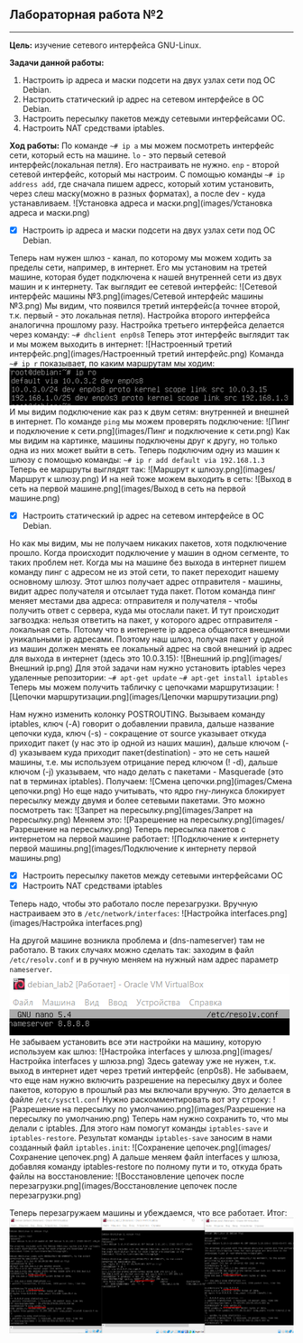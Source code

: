 ## Лабораторная работа №2
* * *
**Цель:** изучение сетевого интерфейса GNU-Linux.

**Задачи данной работы:**
1. Настроить ip адреса и маски подсети на двух узлах сети под ОС Debian.
2. Настроить статический ip адрес на сетевом интерфейсе в ОС Debian.
3. Настроить пересылку пакетов между сетевыми интерфейсами ОС.
4. Настроить NAT средствами iptables.

**Ход работы:**
По команде `~# ip a` мы можем посмотреть интерфейс сети, который есть на машине. 
`lo` - это первый сетевой интерфейс(локальная петля). Его настраивать не нужно.
`enp` - второй сетевой интерфейс, который мы настроим. 
С помощью команды `~# ip address add`, где сначала пишем адресс, который хотим установить, через слеш маску(можно в разных форматах), а после dev - куда устанавливаем.
![Установка адреса и маски.png](images/Установка адреса и маски.png)
- [x] Настроить ip адреса и маски подсети на двух узлах сети под ОС Debian.

Теперь нам нужен шлюз - канал, по которому мы можем ходить за пределы сети, например, в интернет. 
Его мы установим на третей машине, которая будет подключена к нашей внутренней сети из двух машин и к интернету. Так выглядит ее сетевой интерфейс:
![Сетевой интерфейс машины №3.png](images/Сетевой интерфейс машины №3.png)
Мы видим, что появился третий интерфейс(а точнее второй, т.к. первый - это локальная петля).
Настройка второго интерфейса аналогична прошлому разу.
Настройка третьего интерфейса делается через команду:
`~# dhclient enp0s8`
Теперь этот интерфейс выглядит так и мы можем выходить в интернет:
![Настроенный третий интерфейс.png](images/Настроенный третий интерфейс.png)
Команда `~# ip r` показывает, по каким маршрутам мы ходим:
![Маршруты.png](images/Маршруты.png)
И мы видим подключение как раз к двум сетям: внутренней и внешней в интернет.
По команде `ping` мы можем проверять подключение:
![Пинг и подключение к сети.png](images/Пинг и подключение к сети.png)
Как мы видим на картинке, машины подключены друг к другу, но только одна из них может выйти в сеть.
Теперь подключим одну из машин к шлюзу с помощью команды:
`~# ip r add default via 192.168.1.3`
Теперь ее маршруты выглядят так:
![Маршрут к шлюзу.png](images/Маршрут к шлюзу.png)
И на ней тоже можем выходить в сеть:
![Выход в сеть на первой машине.png](images/Выход в сеть на первой машине.png)
- [x] Настроить статический ip адрес на сетевом интерфейсе в ОС Debian.

Но как мы видим, мы не получаем никаких пакетов, хотя подключение прошло. 
Когда происходит подключение у машин в одном сегменте, то таких проблем нет. 
Когда мы на машине без выхода в интернет пишем команду пинг с адресом не из этой сети, то пакет переходит нашему основному шлюзу. Этот шлюз получает адрес отправителя - машины, видит адрес получателя и отсылает туда пакет.
Потом команда пинг меняет местами два адреса: отправителя и получателя - чтобы получить ответ с сервера, куда мы отослали пакет. И тут происходит загвоздка: нельзя ответить на пакет, у которого адрес отправителя - локальная сеть. Потому что в интернете ip адреса общаются внешними уникальными ip адресами.
Поэтому наш шлюз, получая пакет у одной из машин должен менять ее локальный адрес на свой внешний ip адрес для выхода в интернет (здесь это 10.0.3.15):
![Внешний ip.png](images/Внешний ip.png)
Для этой задачи нам нужно установить iptables через удаленные репозитории:
`~# apt-get update`
`~# apt-get install iptables`
Теперь мы можем получить табличку с цепочками маршрутизации:
![Цепочки маршрутизации.png](images/Цепочки маршрутизации.png)

Нам нужно изменить колонку POSTROUTING.
Вызываем команду iptables, ключ (-A) говорит о добавлении правила, дальше название цепочки куда, ключ (-s) - сокращение от source указывает откуда приходит пакет (у нас это ip одной из наших машин), дальше ключом (-d) указываем куда приходит пакет(destination) - это не сеть нашей машины, т.е. мы используем отрицание перед ключом (! -d), дальше ключом (-j) указываем, что надо делать с пакетами - Masquerade (это nat в терминах iptables).
Получаем:
![Смена цепочки.png](images/Смена цепочки.png)
Но еще надо учитывать, что ядро гну-линукса блокирует пересылку между двумя и более сетевыми пакетами.
Это можно посмотреть так:
![Запрет на пересылку.png](images/Запрет на пересылку.png)
Меняем это:
![Разрешение на пересылку.png](images/Разрешение на пересылку.png)
Теперь пересылка пакетов с интернетом на первой машине работает:
![Подключение к интернету первой машины.png](images/Подключение к интернету первой машины.png)
- [x] Настроить пересылку пакетов между сетевыми интерфейсами ОС
- [x] Настроить NAT средствами iptables

Теперь надо, чтобы это работало после перезагрузки.
Вручную настраиваем это в `/etc/network/interfaces`:
![Настройка interfaces.png](images/Настройка interfaces.png)

На другой машине возникла проблема и (dns-nameserver) там не работало. В таких случаях можно сделать так: заходим в файл `/etc/resolv.conf` и в ручную меняем на нужный нам адрес параметр `nameserver`.
![nameserver.png](images/nameserver.png)
Не забываем установить все эти настройки на машину, которую используем как шлюз:
![Настройка interfaces у шлюза.png](images/Настройка interfaces у шлюза.png)
Здесь gateway уже не нужен, т.к. выход в интернет идет через третий интерфейс (enp0s8).
Не забываем, что еще нам нужно включить разрешение на пересылку двух и более пакетов, которую в прошлый раз мы включали вручную. Это делается в файле `/etc/sysctl.conf`
Нужно раскомментировать вот эту строку:
![Разрешение на пересылку по умолчанию.png](images/Разрешение на пересылку по умолчанию.png)
Теперь нам нужно сохранить то, что мы делали с iptables.
Для этого нам помогут команды `iptables-save` и `iptables-restore`.
Результат команды `iptables-save` заносим в нами созданный файл `iptables.init`:
![Сохранение цепочек.png](images/Сохранение цепочек.png)
А дальше меняем файл interfaces у шлюза, добавляя команду iptables-restore по полному пути и то, откуда брать файлы на восстановление:
![Восстановление цепочек после перезагрузки.png](images/Восстановление цепочек после перезагрузки.png)

Теперь перезагружаем машины и убеждаемся, что все работает.
Итог:
![Итог.png](images/Итог.png)
